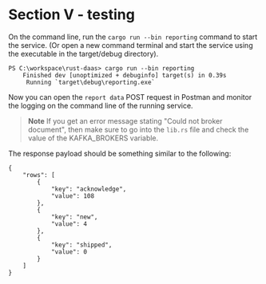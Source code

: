 # Section V - testing

On the command line, run the `cargo run --bin reporting` command to start the service. \(Or open a new command terminal and start the service using the executable in the target/debug directory\).

```text
PS C:\workspace\rust-daas> cargo run --bin reporting
    Finished dev [unoptimized + debuginfo] target(s) in 0.39s
     Running `target\debug\reporting.exe`
```

Now you can open the `report data` POST request in Postman and monitor the logging on the command line of the running service.

> **Note** If you get an error message stating "Could not broker document", then make sure to go into the `lib.rs` file and check the value of the KAFKA\_BROKERS variable.

The response payload should be something similar to the following:

```text
{
    "rows": [
        {
            "key": "acknowledge",
            "value": 108
        },
        {
            "key": "new",
            "value": 4
        },
        {
            "key": "shipped",
            "value": 0
        }
    ]
}
```

